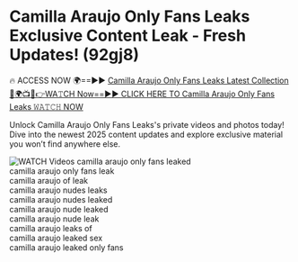 # Camilla Araujo Only Fans Leaks Exclusive Content Leak - Fresh Updates! (92gj8)

🔥 ACCESS NOW 🌍==►► <a href="https://tinyurl.com/3fjeunct" rel="nofollow">Camilla Araujo Only Fans Leaks Latest Collection</a></h3>
[🔴🌍📺📱👉WA𝚃CH Now==►► CLICK HERE TO Camilla Araujo Only Fans Leaks 𝚆𝙰𝚃𝙲𝙷 NOW](https://tinyurl.com/3fjeunct)

Unlock Camilla Araujo Only Fans Leaks's private videos and photos today! Dive into the newest 2025 content updates and explore exclusive material you won’t find anywhere else.


<a href="https://tinyurl.com/3fjeunct" rel="nofollow" data-target="animated-image.originalLink"><img src="https://camo.githubusercontent.com/8a4f000d20f83aca3bf7ec5f350d767afa0574a8a352519fd8cfa583a6f93a33/68747470733a2f2f692e696d6775722e636f6d2f644a486b345a712e676966" alt="WATCH Videos" data-canonical-src="https://i.imgur.com/dJHk4Zq.gif" style="max-width: 100%; display: inline-block;" data-target="animated-image.originalImage"></a>
camilla araujo only fans leaked<br>
camilla araujo only fans leak<br>
camilla araujo of leak<br>
camilla araujo nudes leaks<br>
camilla araujo nudes leaked<br>
camilla araujo nude leaked<br>
camilla araujo nude leak<br>
camilla araujo leaks of<br>
camilla araujo leaked sex<br>
camilla araujo leaked only fans